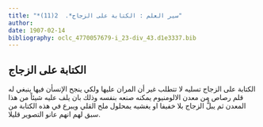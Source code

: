 ```yaml
---
title: "*سير العلم : الكتابة على الزجاج*.  2(11)"
author: 
date: 1907-02-14
bibliography: oclc_4770057679-i_23-div_43.d1e3337.bib
---
```




##  الكتابة على الزجاج 


  الكتابة على الزجاج تسليه لا تتطلب غير أن المران عليها ولكي ينجح الإنسأن فيها ينبغي له قلم رصاص من معدن الالومنيوم يمكنه صنعه بنفسه وذلك بان يلف عليه شيئاً من هذا المعدن ثم يبلُّ الزجاج بلا خفيفا او يغشيه يمحلول ملح القلي ويبرع في هذه الكتابة من سبق لهم انهم عانو التصوير قليلا. 
